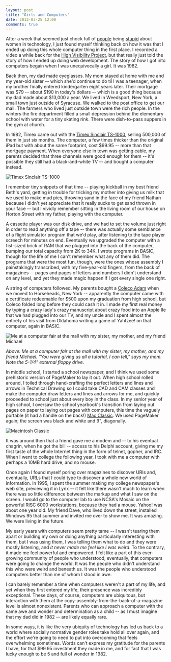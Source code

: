```yaml
---
layout: post
title: "Girls and Computers"
date: 2012-03-25 12:00
comments: true
---
```


After a week that seemed just chock full of
[people](http://storify.com/ireneros/sexist-language-earns-sqoot-lots-of-fury)
being [stupid](http://storify.com/charlesarthur/oh-hai-sexism) about women in
technology, I just found myself thinking back on how it was that I ended up
doing this whole computer thing in the first place.  I recorded a video a while
back for the [High Visibility Project](http://highvisibilityproject.org/2011/10/rebecca-murphey/), but that
really just told the story of how I ended up doing web development. The story
of how I got into computers begain when I was unequivocally a girl. It was
1982.

Back then, my dad made eyeglasses. My mom stayed at home with me and my
year-old sister -- which she'd continue to do til I was a teenager, when my
brother finally entered kindergarten eight years later. Their mortgage was $79
-- about $190 in today's dollars -- which is a good thing because my dad made
about $13,000 a year. We lived in Weedsport, New York, a small town just
outside of Syracuse. We walked to the post office to get our mail. The farmers
who lived just outside town were the rich people. In the winters the fire
department filled a small depression behind the elementary school with water
for a tiny skating rink. There were dish-to-pass suppers in the gym at church.

In 1982, Timex came out with the [Timex Sinclair TS-1000](http://en.wikipedia.org/wiki/Timex_Sinclair),
selling 500,000 of them in just six months. The computer, a few times thicker
than the original iPad but with about the same footprint, cost $99.95 -- more
than that mortgage payment. When everyone else in town was getting cable,
my parents decided that three channels were good enough for them -- it's
possible they still had a black-and-white TV -- and bought a computer instead.

![Timex Sinclair TS-1000](/images/ts1000.JPG)

I remember tiny snippets of that time -- playing kickball in my best friend
Beth's yard, getting in trouble for tricking my mother into giving us milk that
we used to make mud pies, throwing sand in the face of my friend Nathan
because I didn't yet appreciate that it really sucks to get sand thrown in your
face -- but I vividly remember sitting in the living room of our house on
Horton Street with my father, playing with the computer.

A cassette player was our disk drive, and we had to set the volume just right
in order to read anything off a tape -- there was actually some semblance of a
flight simulator program that we'd play, after listening to the tape player
screech for minutes on end. Eventually we upgraded the computer with a
fist-sized brick of RAM that we plugged into the back of the computer, bumping
our total capacity from 2K to 34K. I wrote programs in BASIC, though for the
life of me I can't remember what any of them did. The programs that were the
most fun, though, were the ones whose assembly I painstakingly transcribed,
with my five-year-old fingers, from the back of magazines -- pages and pages of
letters and numbers I didn't understand on any level, and yet they made magic
happen if I got every single one right.

A string of computers followed. My parents bought a [Coleco Adam](http://en.wikipedia.org/wiki/Coleco_Adam) when we moved
to Horseheads, New York -- apparently the computer came with a certificate
redeemable for $500 upon my graduation from high school, but Coleco folded long
before they could cash it in. I made my first real money by typing a crazy
lady's crazy manuscript about crazy food into an Apple IIe that we had plugged
into our TV, and my uncle and I spent almost the entirety of his visit from
Oklahoma writing a game of Yahtzee! on that computer, again in BASIC.

![Me at a computer fair at the mall with my sister, my mother, and my friend
Michael](/images/rebecca-computer.jpg)

*Above: Me at a computer fair at the mall with my sister, my
mother, and my friend Michael. "You were giving us all a tutorial, I can tell,"
says my mom. Note the 5-1/4" external floppy drive.*

In middle school, I started a school newspaper, and I think we used some
prehistoric version of PageMaker to lay it out. When high school rolled around,
I toiled through hand-crafting the perfect letters and lines and arrows in
Technical Drawing so I could take CAD and CAM classes and make the computer
draw letters and lines and arrows for me, and quickly proceeded to school just
about every boy in the class. In my senior year of high school, I oversaw the
school yearbook's transition from laying out pages on paper to laying out pages
with computers, this time the vaguely portable (it had a handle on the back!)
[Mac Classic](http://en.wikipedia.org/wiki/Macintosh_Classic).
We used PageMaker again; the screen was black and white and 9", diagonally.

![Macintosh Classic](/images/mac-classic.jpg)

It was around then that a friend gave me a modem and -- to his eventual
chagrin, when he got the bill -- access to his Delphi account, giving me my
first taste of the whole Internet thing in the form of telnet, gopher, and IRC.
When I went to college the following year, I took with me a computer with
perhaps a 10MB hard drive, and no mouse.

Once again I found myself poring over magazines to discover URIs and,
eventually, URLs that I could type to discover a whole new world of
information. In 1995, I spent the summer making my college newspaper's web
site, previewing it in Lynx -- it felt like there wasn't much to learn when
there was so little difference between the markup and what I saw on the screen.
I would go to the computer lab to use NCSA's Mosaic on the powerful RISC 6000
workstations, because they had a mouse. Yahoo! was about one year old. My
friend Dave, who lived down the street, installed Windows 95 that summer and
invited me over to show me. It was amazing. We were living in the future.

My early years with computers seem pretty tame -- I wasn't tearing them apart
or building my own or doing anything particularly interesting with them, but I
was using them, I was telling them what to do and they were mostly listening,
and *it never made me feel like I was weird*. To the contrary, it made me
feel powerful and empowered. I felt like a part of this ever-growing community
of people who understood, eventually, that computers were going to change the
world. It was the people who didn't understand this who were weird and beneath
us. It was the people who understood computers better than me of whom I stood in
awe.

I can barely remember a time when computers weren't a part of my life, and yet
when they first entered my life, their presence was incredibly exceptional.
These days, of course, computers are ubiquitous, but interaction with them at
the copy-assembly-from-the-back-of-a-magazine level is almost nonexistent.
Parents who can approach a computer with the same awe and wonder and
determination as a child -- as I must imagine that my dad did in 1982 -- are
likely equally rare.

In some ways, it is like the very ubiquity of technology has led us back to a
world where socially normative gender roles take hold all over again, and the
effort we're going to need to put into overcoming that feels overwhelming
sometimes. Words can't express my gratitude for the parents I have, for
that $99.95 investment they made in me, and for fact that I was lucky enough to
be 5 and full of wonder in 1982.

